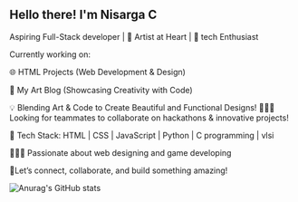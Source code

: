##  Hello there! I'm Nisarga C
Aspiring Full-Stack developer | 🎨 Artist at Heart | 👾 tech Enthusiast

 Currently working on:

🌐 HTML Projects (Web Development & Design)

🎨 My Art Blog (Showcasing Creativity with Code)
 

💡 Blending Art & Code to Create Beautiful and Functional Designs!
🕵🏽‍♀️ Looking for teammates to collaborate on hackathons & innovative projects!

🔧 Tech Stack:
HTML | CSS | JavaScript | Python | C programming | vlsi

🧚🏽‍♀️ Passionate about web designing and game developing

🌚Let’s connect, collaborate, and build something amazing!


![Anurag's GitHub stats](https://github-readme-stats.vercel.app/api?username=Nisarga05&show_icons=true&theme=radical)
